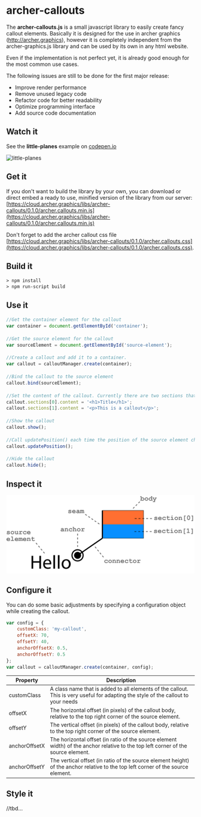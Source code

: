 # archer-callouts

The **archer-callouts.js** is a small javascript library to easily create fancy callout elements. 
Basically it is designed for the use in archer graphics (http://archer.graphics), however it is completely independent from the archer-graphics.js library and can be used by its own in any html website.

Even if the implementation is not perfect yet, it is already good enough for the most common use cases. 

The following issues are still to be done for the first major release:
-	Improve render performance
-	Remove unused legacy code
-	Refactor code for better readability
-	Optimize programming interface
-	Add source code documentation

## Watch it

See the **little-planes** example on [codepen.io](https://codepen.io/archer-graphics/pen/BxjmmX)

![little-planes](examples/little-planes/assets/screenshot_01.png)

## Get it
If you don't want to build the library by your own, you can download or direct embed a ready to use, minified version of the library from our server: [https://cloud.archer.graphics/libs/archer-callouts/0.1.0/archer.callouts.min.js](https://cloud.archer.graphics/libs/archer-callouts/0.1.0/archer.callouts.min.js)

Don't forget to add the archer callout css file [https://cloud.archer.graphics/libs/archer-callouts/0.1.0/archer.callouts.css](https://cloud.archer.graphics/libs/archer-callouts/0.1.0/archer.callouts.css).

## Build it
```
> npm install
> npm run-script build
```

## Use it

```javascript
//Get the container element for the callout
var container = document.getElementById('container');

//Get the source element for the callout
var sourceElement = document.getElementById('source-element');

//Create a callout and add it to a container.
var callout = calloutManager.create(container);

//Bind the callout to the source element
callout.bind(sourceElement);

//Set the content of the callout. Currently there are two sections that can //be set separately. Use html to format your content to your needs.
callout.sections[0].content = '<h1>Title</h1>';
callout.sections[1].content = '<p>This is a callout</p>';

//Show the callout
callout.show();

//Call updatePosition() each time the position of the source element changes
callout.updatePosition();

//Hide the callout
callout.hide();
```
## Inspect it
![little-planes](src/assets/callout-parts.png)

## Configure it

You can do some basic adjustments by specifying a configuration
object while creating the callout.

```javascript
var config = {
    customClass: 'my-callout',
    offsetX: 70,
    offsetY: 40,
    anchorOffsetX: 0.5,
    anchorOffsetY: 0.5
};
var callout = calloutManager.create(container, config);
```

| Property | Description | 
| --- | --- | 
| customClass | A class name that is added to all elements of the callout. This is very useful for adapting the style of the callout to your needs |
| offsetX | The horizontal offset (in pixels) of the callout body, relative to the top right corner of the source element. |
| offsetY | The vertical offset (in pixels) of the callout body, relative to the top right corner of the source element. |
| anchorOffsetX | The horizontal offset (in ratio of the source element width) of the anchor relative to the top left corner of the source element. |
| anchorOffsetY | The vertical offset (in ratio of the source element height) of the anchor relative to the top left corner of the source element. |

## Style it
//tbd...
